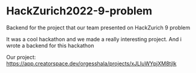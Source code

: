# HackZurich2022-9-problem
Backend for the project that our team presented on HackZurich 9 problem

It was a cool hackathon and we made a really interesting project. And i wrote a backend for this hackathon

Our project: https://app.creatorspace.dev/orgesshala/projects/xJLIuWYpjXM8tjlk

